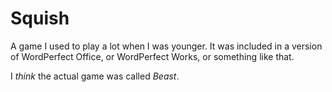 # Squish

A game I used to play a lot when I was younger. It was included in a version of WordPerfect Office, or WordPerfect Works, or something like that. 

I _think_ the actual game was called *Beast*. 